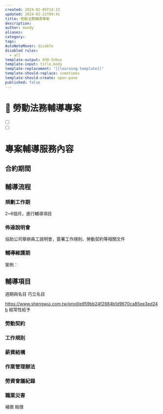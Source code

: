 ```yaml
---
created: 2024-02-05T14:13
updated: 2024-02-22T09:41
title: 勞動法務輔導專案
description: 
author: mandy
aliases: 
category: 
tags: 
AutoNoteMover: disable
disabled rules:
  - all
template-output: 030-Inbox
template-input: title,body
template-replacement: "[[learning-template]]"
template-should-replace: sometimes
template-should-create: open-pane
published: false
---
```

# 🚀 勞動法務輔導專案

- [ ] []()
- [ ] []()

# 專案輔導服務內容
## 合約期間
## 輔導流程
### 規劃工作期
2~6個月，進行輔導項目
### 佈達說明會
協助公司舉辦員工說明會，簽署工作規則、勞動契約等相關文件

### 輔導維護期
案例：

## 輔導項目

週期與名目
巧立名目

https://www.shengwui.com.tw/prod/e959bb24f2884b1d9670ca85ee3ed24b
經常性給予

### 勞動契約

### 工作規則
### 薪資結構
### 作業管理辦法

### 勞資會議紀錄

### 職業災害
補償
賠償